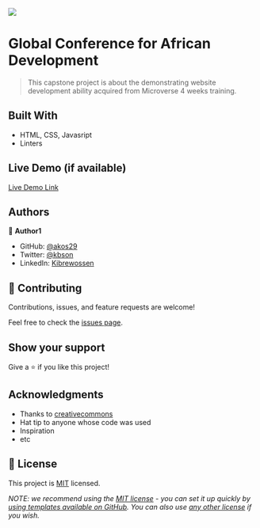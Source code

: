 ![](https://img.shields.io/badge/Microverse-blueviolet)

# Global Conference for African Development

> This capstone project is about the demonstrating website development ability acquired from Microverse 4 weeks training.

## Built With

- HTML, CSS, Javasript
- Linters

## Live Demo (if available)

[Live Demo Link](https://akos29.github.io/conference/)

## Authors

👤 **Author1**

- GitHub: [@akos29](https://github.com/akos29)
- Twitter: [@kbson](https://twitter.com/kbson)
- LinkedIn: [Kibrewossen](https://linkedin.com/in/Kibrewossen)

## 🤝 Contributing

Contributions, issues, and feature requests are welcome!

Feel free to check the [issues page](../../issues/).

## Show your support

Give a ⭐️ if you like this project!

## Acknowledgments

- Thanks to [creativecommons](https://creativecommons.org/licenses/by-nc/4.0/)
- Hat tip to anyone whose code was used
- Inspiration
- etc

## 📝 License

This project is [MIT](./LICENSE) licensed.

_NOTE: we recommend using the [MIT license](https://choosealicense.com/licenses/mit/) - you can set it up quickly by [using templates available on GitHub](https://docs.github.com/en/communities/setting-up-your-project-for-healthy-contributions/adding-a-license-to-a-repository). You can also use [any other license](https://choosealicense.com/licenses/) if you wish._
